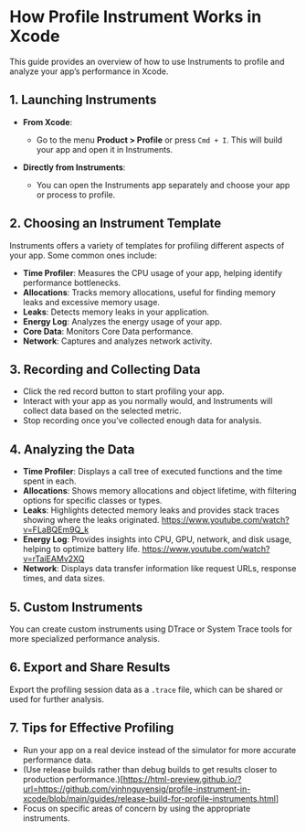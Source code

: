 # How Profile Instrument Works in Xcode

This guide provides an overview of how to use Instruments to profile and analyze your app’s performance in Xcode.

## 1. Launching Instruments

- **From Xcode**: 
  - Go to the menu **Product > Profile** or press `Cmd + I`. This will build your app and open it in Instruments.
  
- **Directly from Instruments**: 
  - You can open the Instruments app separately and choose your app or process to profile.

## 2. Choosing an Instrument Template

Instruments offers a variety of templates for profiling different aspects of your app. Some common ones include:

- **Time Profiler**: Measures the CPU usage of your app, helping identify performance bottlenecks.
- **Allocations**: Tracks memory allocations, useful for finding memory leaks and excessive memory usage.
- **Leaks**: Detects memory leaks in your application.
- **Energy Log**: Analyzes the energy usage of your app. 
- **Core Data**: Monitors Core Data performance.
- **Network**: Captures and analyzes network activity.

## 3. Recording and Collecting Data

- Click the red record button to start profiling your app.
- Interact with your app as you normally would, and Instruments will collect data based on the selected metric.
- Stop recording once you’ve collected enough data for analysis.

## 4. Analyzing the Data

- **Time Profiler**: Displays a call tree of executed functions and the time spent in each.
- **Allocations**: Shows memory allocations and object lifetime, with filtering options for specific classes or types.
- **Leaks**: Highlights detected memory leaks and provides stack traces showing where the leaks originated. https://www.youtube.com/watch?v=FLaBQEm9Q_k
- **Energy Log**: Provides insights into CPU, GPU, network, and disk usage, helping to optimize battery life. https://www.youtube.com/watch?v=rTaiEAMv2XQ
- **Network**: Displays data transfer information like request URLs, response times, and data sizes.

## 5. Custom Instruments

You can create custom instruments using DTrace or System Trace tools for more specialized performance analysis.

## 6. Export and Share Results

Export the profiling session data as a `.trace` file, which can be shared or used for further analysis.

## 7. Tips for Effective Profiling

- Run your app on a real device instead of the simulator for more accurate performance data.
- (Use release builds rather than debug builds to get results closer to production performance.)[https://html-preview.github.io/?url=https://github.com/vinhnguyensig/profile-instrument-in-xcode/blob/main/guides/release-build-for-profile-instruments.html]
- Focus on specific areas of concern by using the appropriate instruments.
